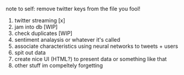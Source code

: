 note to self: remove twitter keys from the file you fool!

1. twitter streaming [x]
2. jam into db [WIP]
3. check duplicates [WIP]
4. sentiment analaysis or whatever it's called
5. associate characteristics using neural networks to tweets + users
6. spit out data
7. create nice UI (HTML?) to present data or something like that
8. other stuff im compeltely forgetting
